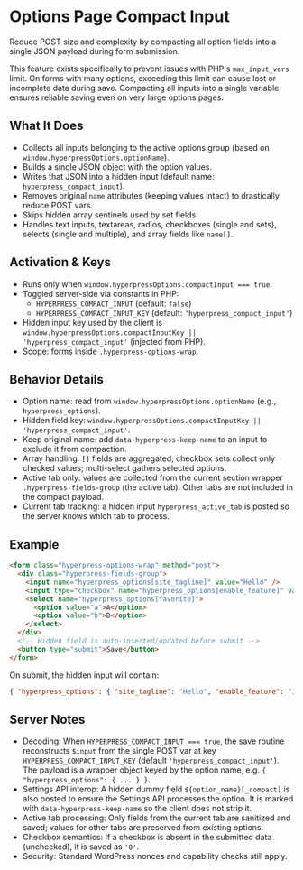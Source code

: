 # Options Page Compact Input

Reduce POST size and complexity by compacting all option fields into a single JSON payload during form submission.

This feature exists specifically to prevent issues with PHP's `max_input_vars` limit. On forms with many options, exceeding this limit can cause lost or incomplete data during save. Compacting all inputs into a single variable ensures reliable saving even on very large options pages.

## What It Does

- Collects all inputs belonging to the active options group (based on `window.hyperpressOptions.optionName`).
- Builds a single JSON object with the option values.
- Writes that JSON into a hidden input (default name: `hyperpress_compact_input`).
- Removes original `name` attributes (keeping values intact) to drastically reduce POST vars.
- Skips hidden array sentinels used by set fields.
- Handles text inputs, textareas, radios, checkboxes (single and sets), selects (single and multiple), and array fields like `name[]`.

## Activation & Keys

- Runs only when `window.hyperpressOptions.compactInput === true`.
- Toggled server-side via constants in PHP:
  - `HYPERPRESS_COMPACT_INPUT` (default: `false`)
  - `HYPERPRESS_COMPACT_INPUT_KEY` (default: `'hyperpress_compact_input'`)
- Hidden input key used by the client is `window.hyperpressOptions.compactInputKey || 'hyperpress_compact_input'` (injected from PHP).
- Scope: forms inside `.hyperpress-options-wrap`.

## Behavior Details

- Option name: read from `window.hyperpressOptions.optionName` (e.g., `hyperpress_options`).
- Hidden field key: `window.hyperpressOptions.compactInputKey || 'hyperpress_compact_input'`.
- Keep original name: add `data-hyperpress-keep-name` to an input to exclude it from compaction.
- Array handling: `[]` fields are aggregated; checkbox sets collect only checked values; multi-select gathers selected options.
- Active tab only: values are collected from the current section wrapper `.hyperpress-fields-group` (the active tab). Other tabs are not included in the compact payload.
- Current tab tracking: a hidden input `hyperpress_active_tab` is posted so the server knows which tab to process.

## Example

```html
<form class="hyperpress-options-wrap" method="post">
  <div class="hyperpress-fields-group">
    <input name="hyperpress_options[site_tagline]" value="Hello" />
    <input type="checkbox" name="hyperpress_options[enable_feature]" value="1" />
    <select name="hyperpress_options[favorite]">
      <option value="a">A</option>
      <option value="b">B</option>
    </select>
  </div>
  <!-- Hidden field is auto-inserted/updated before submit -->
  <button type="submit">Save</button>
</form>
```

On submit, the hidden input will contain:

```json
{ "hyperpress_options": { "site_tagline": "Hello", "enable_feature": "1", "favorite": "a" } }
```

## Server Notes

- Decoding: When `HYPERPRESS_COMPACT_INPUT === true`, the save routine reconstructs `$input` from the single POST var at key `HYPERPRESS_COMPACT_INPUT_KEY` (default `'hyperpress_compact_input'`). The payload is a wrapper object keyed by the option name, e.g. `{ "hyperpress_options": { ... } }`.
- Settings API interop: A hidden dummy field `${option_name}[_compact]` is also posted to ensure the Settings API processes the option. It is marked with `data-hyperpress-keep-name` so the client does not strip it.
- Active tab processing: Only fields from the current tab are sanitized and saved; values for other tabs are preserved from existing options.
- Checkbox semantics: If a checkbox is absent in the submitted data (unchecked), it is saved as `'0'`.
- Security: Standard WordPress nonces and capability checks still apply.
